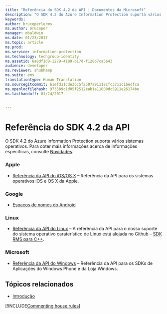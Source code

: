 ```yaml
---
title: "Referência do SDK 4.2 da API | Documentos da Microsoft"
description: "O SDK 4.2 do Azure Information Protection suporta vários sistemas operativos, tais como Android, iOS, OS X, Linux, Windows Phone e Windows Store."
keywords: 
author: bruceperlerms
ms.author: bruceper
manager: mbaldwin
ms.date: 01/23/2017
ms.topic: article
ms.prod: 
ms.service: information-protection
ms.technology: techgroup-identity
ms.assetid: 6a8df1d8-1279-4189-b17d-f128b7ca5643
audience: developer
ms.reviewer: shubhamp
ms.suite: ems
translationtype: Human Translation
ms.sourcegitcommit: 61efd11cde36c5f2507a91112cfc3711c1bedfca
ms.openlocfilehash: 9735b9c1d05f2512eab1a11808dc5911e26174be
ms.lasthandoff: 01/24/2017


---
```


# <a name="api-sdk-42-reference"></a>Referência do SDK 4.2 da API

O SDK 4.2 do Azure Information Protection suporta vários sistemas operativos. Para obter mais informações acerca de informações específicas, consulte [Novidades](release-notes.md).

### <a name="apple"></a>Apple
- [Referência da API do iOS/OS X](https://msdn.microsoft.com/library/dn758306.aspx) – Referência da API para os sistemas operativos iOS e OS X da Apple.

### <a name="google"></a>Google
- [Espaços de nomes do Android](https://msdn.microsoft.com/library/dn758245.aspx)

### <a name="linux"></a>Linux
- [Referência da API do Linux](linux-c-api-reference.md) – A referência da API para o nosso suporte do sistema operativo caraterístico de Linux está alojada no Github – [SDK RMS para C++](http://azuread.github.io/rms-sdk-for-cpp/annotated.html).

### <a name="microsoft"></a>Microsoft
- [Referência da API do Windows](https://msdn.microsoft.com/library/dn891914.aspx) – Referência da API para os SDKs de Aplicações do Windows Phone e da Loja Windows.

## <a name="related-topics"></a>Tópicos relacionados

* [Introdução](get-started.md)

[!INCLUDE[Commenting house rules](../includes/houserules.md)]
